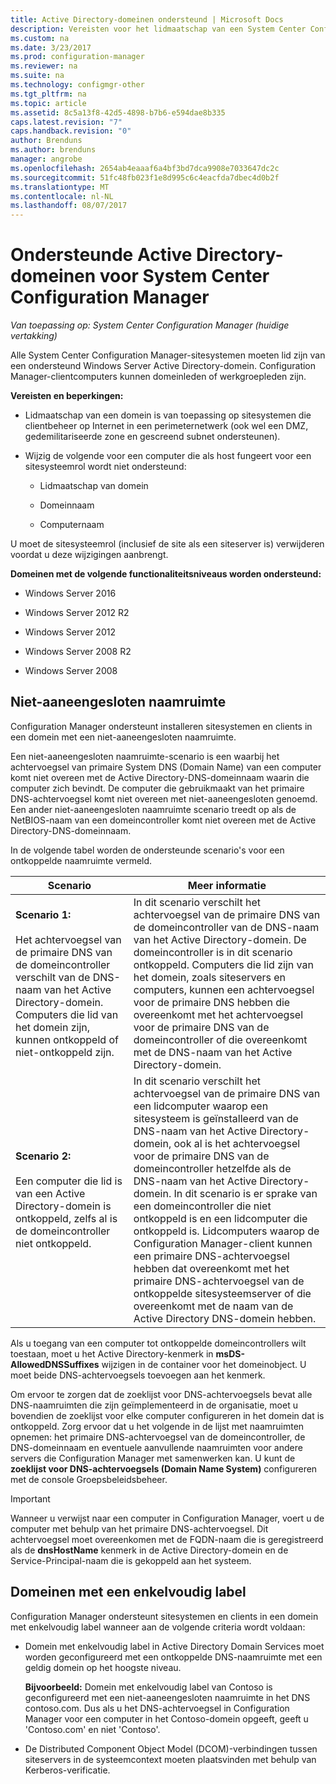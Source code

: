 ```yaml
---
title: Active Directory-domeinen ondersteund | Microsoft Docs
description: Vereisten voor het lidmaatschap van een System Center Configuration Manager-sitesysteem in Active Directory-domein ophalen.
ms.custom: na
ms.date: 3/23/2017
ms.prod: configuration-manager
ms.reviewer: na
ms.suite: na
ms.technology: configmgr-other
ms.tgt_pltfrm: na
ms.topic: article
ms.assetid: 8c5a13f8-42d5-4898-b7b6-e594dae8b335
caps.latest.revision: "7"
caps.handback.revision: "0"
author: Brenduns
ms.author: brenduns
manager: angrobe
ms.openlocfilehash: 2654ab4eaaaf6a4bf3bd7dca9908e7033647dc2c
ms.sourcegitcommit: 51fc48fb023f1e8d995c6c4eacfda7dbec4d0b2f
ms.translationtype: MT
ms.contentlocale: nl-NL
ms.lasthandoff: 08/07/2017
---
```

# <a name="supported-active-directory-domains-for-system-center-configuration-manager"></a>Ondersteunde Active Directory-domeinen voor System Center Configuration Manager

*Van toepassing op: System Center Configuration Manager (huidige vertakking)*

Alle System Center Configuration Manager-sitesystemen moeten lid zijn van een ondersteund Windows Server Active Directory-domein. Configuration Manager-clientcomputers kunnen domeinleden of werkgroepleden zijn.  

 **Vereisten en beperkingen:**  

-   Lidmaatschap van een domein is van toepassing op sitesystemen die clientbeheer op Internet in een perimeternetwerk (ook wel een DMZ, gedemilitariseerde zone en gescreend subnet ondersteunen).  

-   Wijzig de volgende voor een computer die als host fungeert voor een sitesysteemrol wordt niet ondersteund:  

    -   Lidmaatschap van domein  

    -   Domeinnaam  

    -   Computernaam  

U moet de sitesysteemrol (inclusief de site als een siteserver is) verwijderen voordat u deze wijzigingen aanbrengt.  

**Domeinen met de volgende functionaliteitsniveaus worden ondersteund:**  
- Windows Server 2016

- Windows Server 2012 R2  

- Windows Server 2012

- Windows Server 2008 R2

- Windows Server 2008  







##  <a name="bkmk_Disjoint"></a> Niet-aaneengesloten naamruimte  
Configuration Manager ondersteunt installeren sitesystemen en clients in een domein met een niet-aaneengesloten naamruimte.  

Een niet-aaneengesloten naamruimte-scenario is een waarbij het achtervoegsel van primaire System DNS (Domain Name) van een computer komt niet overeen met de Active Directory-DNS-domeinnaam waarin die computer zich bevindt. De computer die gebruikmaakt van het primaire DNS-achtervoegsel komt niet overeen met niet-aaneengesloten genoemd. Een ander niet-aaneengesloten naamruimte scenario treedt op als de NetBIOS-naam van een domeincontroller komt niet overeen met de Active Directory-DNS-domeinnaam.  

In de volgende tabel worden de ondersteunde scenario's voor een ontkoppelde naamruimte vermeld.  

|Scenario|Meer informatie|  
|--------------|----------------------|  
|**Scenario 1:**<br /><br /> Het achtervoegsel van de primaire DNS van de domeincontroller verschilt van de DNS-naam van het Active Directory-domein. Computers die lid van het domein zijn, kunnen ontkoppeld of niet-ontkoppeld zijn.|In dit scenario verschilt het achtervoegsel van de primaire DNS van de domeincontroller van de DNS-naam van het Active Directory-domein. De domeincontroller is in dit scenario ontkoppeld. Computers die lid zijn van het domein, zoals siteservers en computers, kunnen een achtervoegsel voor de primaire DNS hebben die overeenkomt met het achtervoegsel voor de primaire DNS van de domeincontroller of die overeenkomt met de DNS-naam van het Active Directory-domein.|  
|**Scenario 2:**<br /><br /> Een computer die lid is van een Active Directory-domein is ontkoppeld, zelfs al is de domeincontroller niet ontkoppeld.|In dit scenario verschilt het achtervoegsel van de primaire DNS van een lidcomputer waarop een sitesysteem is geïnstalleerd van de DNS-naam van het Active Directory-domein, ook al is het achtervoegsel voor de primaire DNS van de domeincontroller hetzelfde als de DNS-naam van het Active Directory-domein. In dit scenario is er sprake van een domeincontroller die niet ontkoppeld is en een lidcomputer die ontkoppeld is. Lidcomputers waarop de Configuration Manager-client kunnen een primaire DNS-achtervoegsel hebben dat overeenkomt met het primaire DNS-achtervoegsel van de ontkoppelde sitesysteemserver of die overeenkomt met de naam van de Active Directory DNS-domein hebben.|  

 Als u toegang van een computer tot ontkoppelde domeincontrollers wilt toestaan, moet u het Active Directory-kenmerk in **msDS-AllowedDNSSuffixes** wijzigen in de container voor het domeinobject. U moet beide DNS-achtervoegsels toevoegen aan het kenmerk.  

 Om ervoor te zorgen dat de zoeklijst voor DNS-achtervoegsels bevat alle DNS-naamruimten die zijn geïmplementeerd in de organisatie, moet u bovendien de zoeklijst voor elke computer configureren in het domein dat is ontkoppeld. Zorg ervoor dat u het volgende in de lijst met naamruimten opnemen: het primaire DNS-achtervoegsel van de domeincontroller, de DNS-domeinnaam en eventuele aanvullende naamruimten voor andere servers die Configuration Manager met samenwerken kan. U kunt de **zoeklijst voor DNS-achtervoegsels (Domain Name System)** configureren met de console Groepsbeleidsbeheer.  

> [!IMPORTANT]  
>  Wanneer u verwijst naar een computer in Configuration Manager, voert u de computer met behulp van het primaire DNS-achtervoegsel. Dit achtervoegsel moet overeenkomen met de FQDN-naam die is geregistreerd als de **dnsHostName** kenmerk in de Active Directory-domein en de Service-Principal-naam die is gekoppeld aan het systeem.  

##  <a name="bkmk_SLD"></a> Domeinen met een enkelvoudig label  
 Configuration Manager ondersteunt sitesystemen en clients in een domein met enkelvoudig label wanneer aan de volgende criteria wordt voldaan:  

-   Domein met enkelvoudig label in Active Directory Domain Services moet worden geconfigureerd met een ontkoppelde DNS-naamruimte met een geldig domein op het hoogste niveau.  

     **Bijvoorbeeld:** Domein met enkelvoudig label van Contoso is geconfigureerd met een niet-aaneengesloten naamruimte in het DNS contoso.com. Dus als u het DNS-achtervoegsel in Configuration Manager voor een computer in het Contoso-domein opgeeft, geeft u 'Contoso.com' en niet 'Contoso'.  

-   De Distributed Component Object Model (DCOM)-verbindingen tussen siteservers in de systeemcontext moeten plaatsvinden met behulp van Kerberos-verificatie.  
